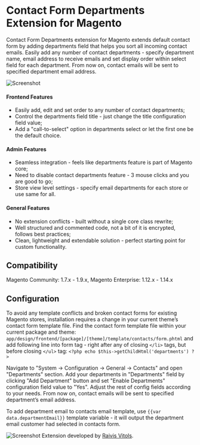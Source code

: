 # Contact Form Departments Extension for Magento

Contact Form Departments extension for Magento extends default contact form by adding departments field that helps you sort all incoming contact emails. Easily add any number of contact departments - specify department name, email address to receive emails and set display order within select field for each department. From now on, contact emails will be sent to specified department email address.

![Screenshot](http://i.imgur.com/jYm010D.jpg)

#### Frontend Features

- Easily add, edit and set order to any number of contact departments;
- Control the departments field title - just change the title configuration field value;
- Add a "call-to-select" option in departments select or let the first one be the default choice.

#### Admin Features

- Seamless integration - feels like departments feature is part of Magento core;
- Need to disable contact departments feature - 3 mouse clicks and you are good to go;
- Store view level settings - specify email departments for each store or use same for all.

#### General Features

- No extension conflicts - built without a single core class rewrite;
- Well structured and commented code, not a bit of it is encrypted, follows best practices;
- Clean, lightweight and extendable solution - perfect starting point for custom functionality.

## Compatibility
Magento Community: 1.7.x - 1.9.x, Magento Enterprise: 1.12.x - 1.14.x

## Configuration

To avoid any template conflicts and broken contact forms for existing Magento stores, installation requires a change in your current theme’s contact form template file. Find the contact form template file within your current package and theme: `app/design/frontend/[package]/[theme]/template/contacts/form.phtml` and add following line into form tag - right after any of closing `</li>` tags, but before closing `</ul>` tag: 
`<?php echo $this->getChildHtml('departments') ?>`

Navigate to "System -> Configuration -> General -> Contacts" and open "Departments" section. Add your departments in "Departments" field by clicking "Add Department" button and set "Enable Departments" configuration field value to "Yes". Adjust the rest of config fields according to your needs. From now on, contact emails will be sent to specified department’s email address.

To add department email to contacts email template, use `{{var data.departmentEmail}}` template variable - it will output the department email customer had selected in contacts form.

![Screenshot](http://i.imgur.com/XDrp8HQ.jpg)
Extension developed by [Raivis Vitols](https://raivis.com/).
